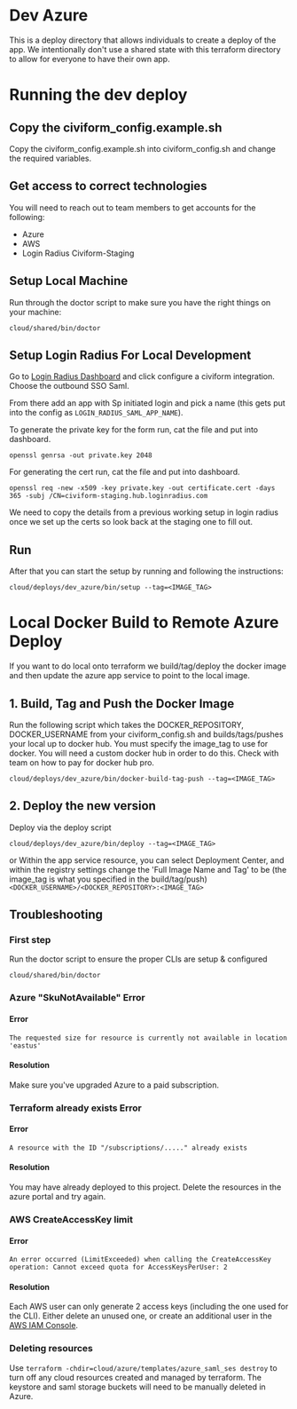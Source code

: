 # Dev Azure
This is a deploy directory that allows individuals to create a deploy of the
app. We intentionally don't use a shared state with this terraform directory
to allow for everyone to have their own app.

# Running the dev deploy
## Copy the civiform_config.example.sh
Copy the civiform_config.example.sh into civiform_config.sh and
 change the required variables.

## Get access to correct technologies
You will need to reach out to team members to get accounts for the following:
- Azure
- AWS
- Login Radius Civiform-Staging

## Setup Local Machine
Run through the doctor script to make sure you have the right things on
your machine:

```
cloud/shared/bin/doctor
```

## Setup Login Radius For Local Development
Go to [Login Radius Dashboard](https://dashboard.loginradius.com/) and click
configure a civiform integration. Choose the outbound SSO Saml.

From there add an app with Sp initiated login and pick a name (this gets put
into the config as `LOGIN_RADIUS_SAML_APP_NAME`).

To generate the private key for the form run, cat the file and put into dashboard.
```
openssl genrsa -out private.key 2048
```

For generating the cert run, cat the file and put into dashboard.
```
openssl req -new -x509 -key private.key -out certificate.cert -days 365 -subj /CN=civiform-staging.hub.loginradius.com
```

We need to copy the details from a previous working setup in login radius
once we set up the certs so look back at the staging one to fill out.

## Run
After that you can start the setup by running and following the instructions:

```
cloud/deploys/dev_azure/bin/setup --tag=<IMAGE_TAG>
```

# Local Docker Build to Remote Azure Deploy
If you want to do local onto terraform we build/tag/deploy the docker image
and then update the azure app service to point to the local image.

## 1. Build, Tag and Push the Docker Image
Run the following script which takes the DOCKER_REPOSITORY,
DOCKER_USERNAME from your civiform_config.sh and builds/tags/pushes your local
up to docker hub. You must specify the image_tag to use for docker.
You will need a custom docker hub in order to do this.
Check with team on how to pay for docker hub pro.

```
cloud/deploys/dev_azure/bin/docker-build-tag-push --tag=<IMAGE_TAG>
```

## 2. Deploy the new version

Deploy via the deploy script
```
cloud/deploys/dev_azure/bin/deploy --tag=<IMAGE_TAG>
```
or Within the app service resource, you can select Deployment Center, and within
the registry settings change the 'Full Image Name and Tag' to be (the image_tag
is what you specified in the build/tag/push)
`<DOCKER_USERNAME>/<DOCKER_REPOSITORY>:<IMAGE_TAG>`

## Troubleshooting

### First step
Run the doctor script to ensure the proper CLIs are setup & configured

```
cloud/shared/bin/doctor
```

### Azure "SkuNotAvailable" Error

#### Error

`The requested size for resource is currently not available in location 'eastus'`

#### Resolution

Make sure you've upgraded Azure to a paid subscription.

### Terraform already exists Error

#### Error

`A resource with the ID "/subscriptions/....." already exists`

#### Resolution

You may have already deployed to this project.  Delete the resources in the
azure portal and try again.

### AWS CreateAccessKey limit

#### Error

`An error occurred (LimitExceeded) when calling the CreateAccessKey operation: Cannot exceed quota for AccessKeysPerUser: 2`

#### Resolution

Each AWS user can only generate 2 access keys (including the one used for the
CLI). Either delete an unused one, or create an additional user in the
[AWS IAM Console](https:/console.aws.amazon.com).


### Deleting resources

Use `terraform -chdir=cloud/azure/templates/azure_saml_ses destroy` to turn off
any cloud resources created and managed by terraform.  The keystore and saml
storage buckets will need to be manually deleted in Azure.
